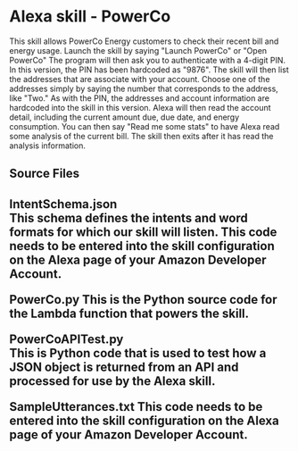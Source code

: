 <h1>Alexa skill - PowerCo</h1>
This skill allows PowerCo Energy customers to check their recent bill and energy usage.
Launch the skill by saying "Launch PowerCo" or "Open PowerCo" The program will then ask you to authenticate with
a 4-digit PIN. In this version, the PIN has been hardcoded as "9876". The skill will then list the addresses that are
associate with your account. Choose one of the addresses simply by saying the number that corresponds to the address, like "Two."
As with the PIN, the addresses and account information are hardcoded into the skill in this version. Alexa will
then read the account detail, including the current amount due, due date, and energy consumption. You can then say "Read
me some stats" to have Alexa read some analysis of the current bill. The skill then exits after it has read the analysis
information.

<h2>Source Files<h2>
<b>IntentSchema.json</b><br>
This schema defines the intents and word formats for which our skill will listen. This code needs to be entered into the skill configuration on the Alexa page of your Amazon Developer Account.
<br>

<b>PowerCo.py</b>
This is the Python source code for the Lambda function that powers the skill.
<br>

<b>PowerCoAPITest.py</b><br>
This is Python code that is used to test how a JSON object is returned from an API and processed for use by the Alexa skill.
<br>

<b>SampleUtterances.txt</b>
This code needs to be entered into the skill configuration on the Alexa page of your Amazon Developer Account.